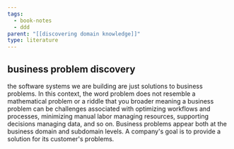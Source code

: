 ```yaml
---
tags:
  - book-notes
  - ddd
parent: "[[discovering domain knowledge]]"
type: literature
---
```


## business problem discovery
the software systems we are building are just solutions to business problems. In this context, the word problem does not resemble a mathematical problem or a riddle that you broader meaning a business problem can be challenges associated with optimizing workflows and processes, minimizing manual labor managing resources, supporting decisions managing data, and so on. Business problems appear both at the business domain and subdomain levels. 
A company's goal is to provide a solution for its customer's problems.